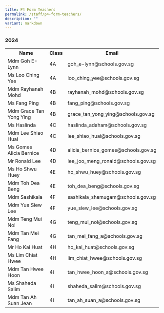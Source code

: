 ```yaml
---
title: P4 Form Teachers
permalink: /staff/p4-form-teachers/
description: ""
variant: markdown
---
```

### **2024**
<table>
    <tbody><tr style="width:100%">
        <th style="width:40%">Name</th>
        <th style="width:10%">Class</th>
        <th style="width:50%">Email</th>
    </tr>
    <tr>
        <td>Mdm Goh E-Lynn</td>
        <td>4A</td>
        <td>goh_e-lynn@schools.gov.sg</td>
    </tr>
    <tr>
        <td>Ms Loo Ching Yee</td>
        <td>4A</td>
        <td>loo_ching_yee@schools.gov.sg</td>
    </tr>
    <tr>
        <td>Mdm Rayhanah Mohd</td>
        <td>4B</td>
        <td>rayhanah_mohd@schools.gov.sg</td>
    </tr>
<tr>
        <td>Ms Fang Ping</td>
        <td>4B</td>
        <td>fang_ping@schools.gov.sg</td>
    </tr>
<tr>
        <td>Mdm Grace Tan Yong Ying</td>
        <td>4B</td>
        <td>grace_tan_yong_ying@schools.gov.sg</td>
    </tr>
    <tr>
        <td>Ms Haslinda</td>
        <td>4C</td>
        <td>haslinda_adaham@schools.gov.sg</td>
    </tr>
    <tr>
        <td>Mdm Lee Shiao Huai</td>
        <td>4C</td>
        <td>lee_shiao_huai@schools.gov.sg</td>
    </tr>
    <tr>
        <td>Ms Gomes Alicia Bernice</td>
        <td>4D</td>
        <td>alicia_bernice_gomes@schools.gov.sg</td>
    </tr>
    <tr>
        <td>Mr Ronald Lee</td>
        <td>4D</td>
        <td>lee_joo_meng_ronald@schools.gov.sg</td>
    </tr>
<tr>
        <td>Ms Ho Shwu Huey</td>
        <td>4E</td>
        <td>ho_shwu_huey@schools.gov.sg</td>
    </tr>
<tr>
        <td>Mdm Toh Dea Beng</td>
        <td>4E</td>
        <td>toh_dea_beng@schools.gov.sg</td>
    </tr>
    <tr>
        <td>Mdm Sashikala</td>
        <td>4F</td>
        <td>sashikala_shamugam@schools.gov.sg</td>
    </tr>
			    <tr>
        <td>Mdm Yue Siew Lee</td>
        <td>4F</td>
        <td>yue_siew_lee@schools.gov.sg</td>
			</tr>
    <tr>
        <td>Mdm Teng Mui Noi</td>
        <td>4G</td>
        <td>teng_mui_noi@schools.gov.sg</td>
    </tr>
<tr>
        <td>Mdm Tan Mei Fang</td>
        <td>4G</td>
        <td>tan_mei_fang_a@schools.gov.sg</td>
    </tr>
    <tr>
        <td>Mr Ho Kai Huat</td>
        <td>4H</td>
        <td>ho_kai_huat@schools.gov.sg</td>
    </tr>
    <tr>
        <td>Ms Lim Chiat Hwee</td>
        <td>4H</td>
        <td>lim_chiat_hwee@schools.gov.sg</td>
    </tr>
    <tr>
        <td>Mdm Tan Hwee Hoon</td>
        <td>4I</td>
        <td>tan_hwee_hoon_a@schools.gov.sg</td>
    </tr>
<tr>
        <td>Ms Shaheda Salim</td>
        <td>4I</td>
        <td>shaheda_salim@schools.gov.sg</td>
    </tr>
			<tr>
        <td>Mdm Tan Ah Suan Jean</td>
        <td>4I</td>
        <td>tan_ah_suan_a@schools.gov.sg</td>
    </tr>
</tbody></table>